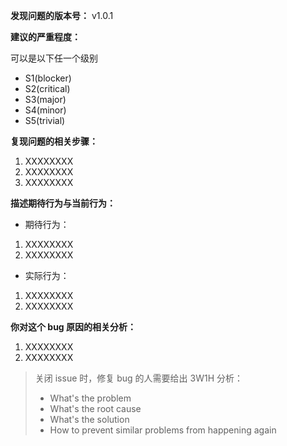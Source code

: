 **发现问题的版本号：**
v1.0.1

**建议的严重程度：**

可以是以下任一个级别

* S1(blocker) 
* S2(critical)
* S3(major)
* S4(minor)
* S5(trivial)

**复现问题的相关步骤：**
1. XXXXXXXX
2. XXXXXXXX
3. XXXXXXXX

**描述期待行为与当前行为：**

* 期待行为：
1. XXXXXXXX
2. XXXXXXXX

* 实际行为：
1. XXXXXXXX
2. XXXXXXXX

**你对这个 bug 原因的相关分析：**
1. XXXXXXXX
2. XXXXXXXX


>  关闭 issue 时，修复 bug 的人需要给出 3W1H 分析：
>  * What's the problem
>  * What's the root cause
>  * What's the solution
>  * How to prevent similar problems from happening again